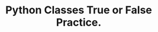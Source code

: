 ---
layout: true-false
title: Python Classes True or False Practice.
description: Test your knowledge of Python classes and objects with these fill-in-the-blank exercises. Learn key concepts like attributes, methods, and the __init__ method with answers provided for self-assessment.
keywords: "python classes quiz, true or false python classes, python objects practice, python __init__ method quiz, python attributes and methods, python class attributes vs instance attributes, python self parameter, python beginner classes quiz, python classes and objects exercises, python true or false questions"
difficulty:
  beginner: true
  intermediate: false
  advanced: false
topic: Classes and Objects
questions:
    - In Python, you create a class using the class keyword.  
    - The `__init__` method is called automatically when a new object is created.
    - Instance attributes are shared across all objects of a class.
    - The `self` parameter is used to refer to the current instance of the class
    - Class attributes are defined inside the constructor using the `self` parameter.
    - Methods in a class operate on the object's data.
examples:
  - code: |
        class Car:
            def __init__(self, make, model):
                self.make = make
                self.model = model
        my_car = Car("Toyota", "Corolla")
    prompt: The `__init__` method is used to initialize the attributes of the `Car` class.
    answer: ✅ True.
  - code: |
        class Student:
            school = "High School"
        student1 = Student()
        student2 = Student()
        student1.school = "Middle School"
    prompt: Changing the `school` attribute of `student1` will also change it for `student2`.
    answer: ❌ False. Because assigning student1.school creates an instance variable that doesn't affect the class variable or other instances.
  - code: |
        class Dog:
            def bark(self):
                print("Woof!")
        my_dog = Dog()
        my_dog.bark()
    prompt: The `bark` method is an instance method of the `Dog` class.
    answer: ✅ True.
  - code: |
        class Circle:
            pi = 3.14
        print(Circle.pi)
    prompt: The `pi` attribute is a class attribute of the `Circle` class.
    answer: ✅ True.
answers:
    - ✅ True.
    - ✅ True.
    - ❌ False. Instance attributes are unique to each object. It’s class attributes that are shared.
    - ✅ True.
    - ❌ False. Class attributes are defined outside the constructor, directly in the class body.
    - ✅ True.


resources:
    - name: Learn Classes and Objects
      url: https://yasirbhutta.github.io/python/docs/classes.html
---